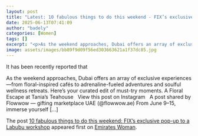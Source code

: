 ```yaml
---
layout: post
title: "Latest: 10 fabulous things to do this weekend - FIX’s exclusive pop-up to a Labubu workshop"
date: 2025-06-13T07:41:09
author: "badely"
categories: [Women]
tags: []
excerpt: "<p>As the weekend approaches, Dubai offers an array of exclusive experiences—from floral-inspired cafés to adrenaline-fueled adventures and soulful we"
image: assets/images/bb89f9d09f56ed303663621a1f37dc85.jpg
---
```


It has been recently reported that <p>As the weekend approaches, Dubai offers an array of exclusive experiences—from floral-inspired cafés to adrenaline-fueled adventures and soulful wellness retreats. Here’s your curated edit of must-try moments. A Floral Escape at Tania’s Teahouse &#160; View this post on Instagram &#160; A post shared by Flowwow — gifting marketplace UAE (@flowwow.ae) From June 9–15, immerse yourself [&#8230;]</p>
<p>The post <a href="https://emirateswoman.com/fixs-latest-dessert-pop-up-to-labubu-workshops-11-fabulous-things-to-do-this-weekend/" rel="nofollow">10 fabulous things to do this weekend: FIX&#8217;s exclusive pop-up to a Labubu workshop</a> appeared first on <a href="https://emirateswoman.com" rel="nofollow">Emirates Woman</a>.</p>

